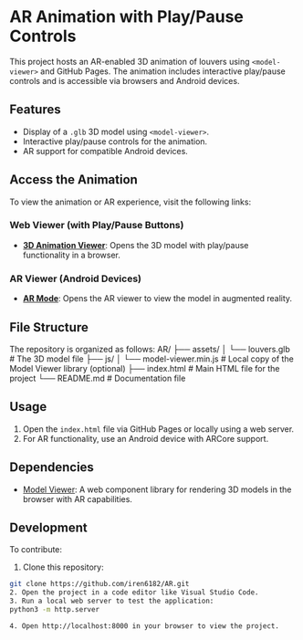 # AR Animation with Play/Pause Controls
This project hosts an AR-enabled 3D animation of louvers using `<model-viewer>` and GitHub Pages. The animation includes interactive play/pause controls and is accessible via browsers and Android devices.
## Features
- Display of a `.glb` 3D model using `<model-viewer>`.
- Interactive play/pause controls for the animation.
- AR support for compatible Android devices.
## Access the Animation
To view the animation or AR experience, visit the following links:
### Web Viewer (with Play/Pause Buttons)
- **[3D Animation Viewer](https://iren6182.github.io/AR/)**: Opens the 3D model with play/pause functionality in a browser.
### AR Viewer (Android Devices)
- **[AR Mode](https://iren6182.github.io/AR/)**: Opens the AR viewer to view the model in augmented reality.
## File Structure
The repository is organized as follows:
AR/
├── assets/
│   └── louvers.glb           # The 3D model file
├── js/
│   └── model-viewer.min.js   # Local copy of the Model Viewer library (optional)
├── index.html                # Main HTML file for the project
└── README.md                 # Documentation file
## Usage
1. Open the `index.html` file via GitHub Pages or locally using a web server.
2. For AR functionality, use an Android device with ARCore support.
## Dependencies
- [Model Viewer](https://modelviewer.dev): A web component library for rendering 3D models in the browser with AR capabilities.
## Development
To contribute:
1. Clone this repository:
  ```bash
  git clone https://github.com/iren6182/AR.git
2. Open the project in a code editor like Visual Studio Code.
3. Run a local web server to test the application:
python3 -m http.server

4. Open http://localhost:8000 in your browser to view the project.
